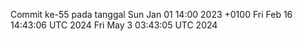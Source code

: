 Commit ke-55 pada tanggal Sun Jan 01 14:00 2023 +0100
Fri Feb 16 14:43:06 UTC 2024
Fri May  3 03:43:05 UTC 2024
